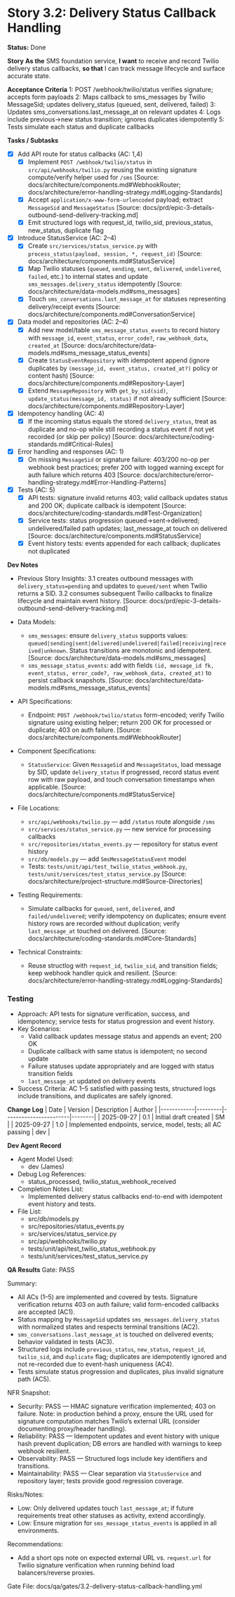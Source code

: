 # Story 3.2: Delivery Status Callback Handling

**Status:** Done

**Story**
**As the** SMS foundation service,
**I want** to receive and record Twilio delivery status callbacks,
**so that** I can track message lifecycle and surface accurate state.

**Acceptance Criteria**
1: POST /webhook/twilio/status verifies signature; accepts form payloads
2: Maps callback to sms_messages by Twilio MessageSid; updates delivery_status (queued, sent, delivered, failed)
3: Updates sms_conversations.last_message_at on relevant updates
4: Logs include previous->new status transition; ignores duplicates idempotently
5: Tests simulate each status and duplicate callbacks

**Tasks / Subtasks**
- [x] Add API route for status callbacks (AC: 1,4)
  - [x] Implement `POST /webhook/twilio/status` in `src/api/webhooks/twilio.py` reusing the existing signature compute/verify helper used for `/sms` [Source: docs/architecture/components.md#WebhookRouter; docs/architecture/error-handling-strategy.md#Logging-Standards]
  - [x] Accept `application/x-www-form-urlencoded` payload; extract `MessageSid` and `MessageStatus` [Source: docs/prd/epic-3-details-outbound-send-delivery-tracking.md]
  - [x] Emit structured logs with request_id, twilio_sid, previous_status, new_status, duplicate flag
- [x] Introduce StatusService (AC: 2–4)
  - [x] Create `src/services/status_service.py` with `process_status(payload, session, *, request_id)` [Source: docs/architecture/components.md#StatusService]
  - [x] Map Twilio statuses (`queued`, `sending`, `sent`, `delivered`, `undelivered`, `failed`, etc.) to internal states and update `sms_messages.delivery_status` idempotently [Source: docs/architecture/data-models.md#sms_messages]
  - [x] Touch `sms_conversations.last_message_at` for statuses representing delivery/receipt events [Source: docs/architecture/components.md#ConversationService]
- [x] Data model and repositories (AC: 2–4)
  - [x] Add new model/table `sms_message_status_events` to record history with `message_id`, `event_status`, `error_code?`, `raw_webhook_data`, `created_at` [Source: docs/architecture/data-models.md#sms_message_status_events]
  - [x] Create `StatusEventRepository` with idempotent append (ignore duplicates by `(message_id, event_status, created_at?)` policy or content hash) [Source: docs/architecture/components.md#Repository-Layer]
  - [x] Extend `MessageRepository` with `get_by_sid(sid)`, `update_status(message_id, status)` if not already sufficient [Source: docs/architecture/components.md#Repository-Layer]
- [x] Idempotency handling (AC: 4)
  - [x] If the incoming status equals the stored `delivery_status`, treat as duplicate and no-op while still recording a status event if not yet recorded (or skip per policy) [Source: docs/architecture/coding-standards.md#Critical-Rules]
- [x] Error handling and responses (AC: 1)
  - [x] On missing `MessageSid` or signature failure: 403/200 no-op per webhook best practices; prefer 200 with logged warning except for auth failure which returns 403 [Source: docs/architecture/error-handling-strategy.md#Error-Handling-Patterns]
- [x] Tests (AC: 5)
  - [x] API tests: signature invalid returns 403; valid callback updates status and 200 OK; duplicate callback is idempotent [Source: docs/architecture/coding-standards.md#Test-Organization]
  - [x] Service tests: status progression queued→sent→delivered; undelivered/failed path updates; last_message_at touch on delivered [Source: docs/architecture/components.md#StatusService]
  - [x] Event history tests: events appended for each callback; duplicates not duplicated

**Dev Notes**
- Previous Story Insights: 3.1 creates outbound messages with `delivery_status=pending` and updates to `queued/sent` when Twilio returns a SID. 3.2 consumes subsequent Twilio callbacks to finalize lifecycle and maintain event history. [Source: docs/prd/epic-3-details-outbound-send-delivery-tracking.md]

- Data Models:
  - `sms_messages`: ensure `delivery_status` supports values: `queued|sending|sent|delivered|undelivered|failed|receiving|received|unknown`. Status transitions are monotonic and idempotent. [Source: docs/architecture/data-models.md#sms_messages]
  - `sms_message_status_events`: add with fields `(id, message_id fk, event_status, error_code?, raw_webhook_data, created_at)` to persist callback snapshots. [Source: docs/architecture/data-models.md#sms_message_status_events]

- API Specifications:
  - Endpoint: `POST /webhook/twilio/status` form-encoded; verify Twilio signature using existing helper; return 200 OK for processed or duplicate; 403 on auth failure. [Source: docs/architecture/components.md#WebhookRouter]

- Component Specifications:
  - `StatusService`: Given `MessageSid` and `MessageStatus`, load message by SID, update `delivery_status` if progressed, record status event row with raw payload, and touch conversation timestamps when applicable. [Source: docs/architecture/components.md#StatusService]

- File Locations:
  - `src/api/webhooks/twilio.py` — add `/status` route alongside `/sms`
  - `src/services/status_service.py` — new service for processing callbacks
  - `src/repositories/status_events.py` — repository for status event history
  - `src/db/models.py` — add `SmsMessageStatusEvent` model
  - Tests: `tests/unit/api/test_twilio_status_webhook.py`, `tests/unit/services/test_status_service.py`
  [Source: docs/architecture/project-structure.md#Source-Directories]

- Testing Requirements:
  - Simulate callbacks for `queued`, `sent`, `delivered`, and `failed/undelivered`; verify idempotency on duplicates; ensure event history rows are recorded without duplication; verify `last_message_at` touched on delivered. [Source: docs/architecture/coding-standards.md#Core-Standards]

- Technical Constraints:
  - Reuse structlog with `request_id`, `twilio_sid`, and transition fields; keep webhook handler quick and resilient. [Source: docs/architecture/error-handling-strategy.md#Logging-Standards]

### Testing
- Approach: API tests for signature verification, success, and idempotency; service tests for status progression and event history.
- Key Scenarios:
  - Valid callback updates message status and appends an event; 200 OK
  - Duplicate callback with same status is idempotent; no second update
  - Failure statuses update appropriately and are logged with status transition fields
  - `last_message_at` updated on delivery events
- Success Criteria: AC 1–5 satisfied with passing tests, structured logs include transitions, and duplicates are safely ignored.

**Change Log**
| Date       | Version | Description           | Author |
|------------|---------|-----------------------|--------|
| 2025-09-27 | 0.1     | Initial draft created | SM     |
| 2025-09-27 | 1.0     | Implemented endpoints, service, model, tests; all AC passing | dev |

**Dev Agent Record**
- Agent Model Used:
  - dev (James)
- Debug Log References:
  - status_processed, twilio_status_webhook_received
- Completion Notes List:
  - Implemented delivery status callbacks end-to-end with idempotent event history and tests.
- File List:
  - src/db/models.py
  - src/repositories/status_events.py
  - src/services/status_service.py
  - src/api/webhooks/twilio.py
  - tests/unit/api/test_twilio_status_webhook.py
  - tests/unit/services/test_status_service.py

**QA Results**
Gate: PASS

Summary:
- All ACs (1–5) are implemented and covered by tests. Signature verification returns 403 on auth failure; valid form-encoded callbacks are accepted (AC1).
- Status mapping by `MessageSid` updates `sms_messages.delivery_status` with normalized states and respects terminal transitions (AC2).
- `sms_conversations.last_message_at` is touched on delivered events; behavior validated in tests (AC3).
- Structured logs include `previous_status`, `new_status`, `request_id`, `twilio_sid`, and `duplicate` flag; duplicates are idempotently ignored and not re-recorded due to event-hash uniqueness (AC4).
- Tests simulate status progression and duplicates, plus invalid signature path (AC5).

NFR Snapshot:
- Security: PASS — HMAC signature verification implemented; 403 on failure. Note: in production behind a proxy, ensure the URL used for signature computation matches Twilio’s external URL (consider documenting proxy/header handling).
- Reliability: PASS — Idempotent updates and event history with unique hash prevent duplication; DB errors are handled with warnings to keep webhook resilient.
- Observability: PASS — Structured logs include key identifiers and transitions.
- Maintainability: PASS — Clear separation via `StatusService` and repository layer; tests provide good regression coverage.

Risks/Notes:
- Low: Only delivered updates touch `last_message_at`; if future requirements treat other statuses as activity, extend accordingly.
- Low: Ensure migration for `sms_message_status_events` is applied in all environments.

Recommendations:
- Add a short ops note on expected external URL vs. `request.url` for Twilio signature verification when running behind load balancers/reverse proxies.

Gate File: docs/qa/gates/3.2-delivery-status-callback-handling.yml
